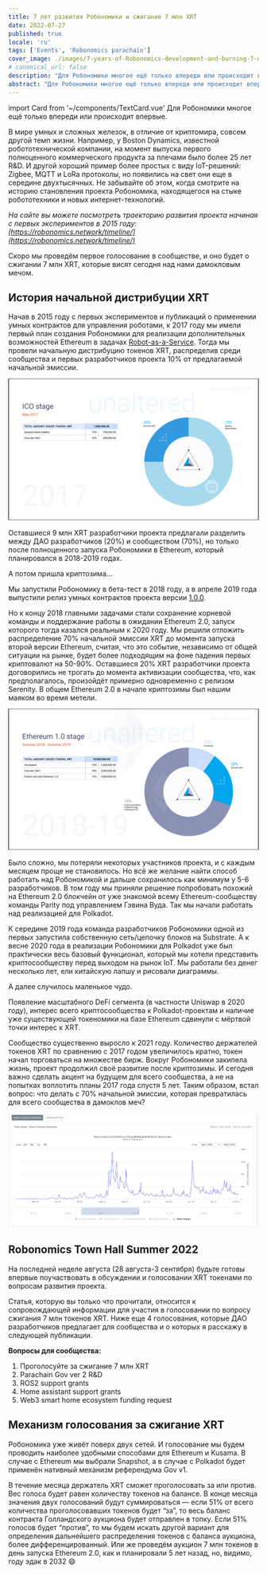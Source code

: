 ```yaml
---
title: 7 лет развития Робономики и сжигание 7 млн XRT
date: 2022-07-27
published: true
locale: 'ru'
tags: ['Events', 'Robonomics parachain']
cover_image: ./images/7-years-of-Robonomics-development-and-burning-7-million-XRT/7-years-of-Robonomics-development-and-burning-7-million-XRT.jpg
# canonical_url: false
description: "Для Робономики многое ещё только впереди или происходит впервые."
abstract: "Для Робономики многое ещё только впереди или происходит впервые."
---
```

import Card from '~/components/TextCard.vue'
Для Робономики многое ещё только впереди или происходит впервые. 

В мире умных и сложных железок, в отличие от криптомира, совсем другой темп жизни. Например, у Boston Dynamics, известной робототехнической компании, на момент выпуска первого полноценного коммерческого продукта за плечами было более 25 лет R&D. И другой хороший пример более простых с виду IoT-решений: Zigbee, MQTT и LoRa протоколы,  но  появились на свет они еще в середине двухтысячных. Не забывайте об этом, когда смотрите на историю становления проекта Робономика, находящегося на стыке робототехники и новых интернет-технологий.

*На сайте вы можете посмотреть траекторию развития проекта начиная с первых экспериментов в 2015 году: [https://robonomics.network/timeline/](https://robonomics.network/timeline/)*

Скоро мы проведём первое голосование в сообществе, и оно будет о сжигании 7 млн XRT, которые висят сегодня над нами дамокловым мечом. 

## История начальной дистрибуции XRT

Начав в 2015 году c первых экспериментов и публикаций о применении умных контрактов для управления роботами, к 2017 году мы имели первый план создания Робономики для реализации дополнительных возможностей Ethereum в задачах [Robot-as-a-Service](https://en.wikipedia.org/wiki/Robot_as_a_service). Тогда мы провели начальную дистрибуцию токенов XRT, распределив среди сообщества и первых разработчиков проекта 10% от предлагаемой начальной эмиссии. 

![ICO Stage](./images/7-years-of-Robonomics-development-and-burning-7-million-XRT/7-years-img-1.png)

Оставшиеся 9 млн XRT разработчики проекта предлагали разделить между ДАО разработчиков (20%) и сообществом (70%), но только после полноценного запуска Робономики в Ethereum, который планировался в 2018-2019 годах.

А потом пришла криптозима…

Мы запустили Робономику в бета-тест в 2018 году, а в апреле 2019 года выпустили релиз умных контрактов проекта версии [1.0.0](https://github.com/airalab/robonomics_contracts/releases/tag/v1.0).

Но к концу 2018 главными задачами стали сохранение корневой команды и поддержание работы в ожидании Ethereum 2.0, запуск которого тогда казался реальным к 2020 году. Мы решили отложить распределение 70% начальной эмиссии XRT до момента запуска второй версии Ethereum, считая, что это событие, независимо от общей ситуации на рынке, будет более подходящим на фоне падения первых криптовалют на 50-90%. Оставшиеся 20% XRT разработчики проекта договорились не трогать до момента активизации сообщества, что, как предполагалось, произойдёт примерно одновременно с релизом Serenity. В общем Ethereum 2.0 в начале криптозимы был нашим маяком во время метели.

![Ethereum 1.0 Stage](./images/7-years-of-Robonomics-development-and-burning-7-million-XRT/7-years-img-2.png)

Было сложно, мы потеряли некоторых участников проекта, и с каждым месяцем проще не становилось. Но всё же желание найти способ работать над Робономикой и дальше сохранилось как минимум у 5-6 разработчиков. В том году мы приняли решение попробовать похожий на Ethereum 2.0 блокчейн от уже знакомой всему Ethereum-сообществу команды Parity под управлением Гэвина Вуда. Так мы начали работать над реализацией для Polkadot. 

К середине 2019 года команда разработчиков Робономики одной из первых запустила собственную сеть/цепочку блоков на Substrate. А к весне 2020 года в реализации Робономики для Polkadot уже был практически весь базовый функционал, который мы хотели представить криптосообществу перед выходом на рынок IoT. Мы работали без денег несколько лет, ели китайскую лапшу и рисовали диаграммы.

А далее случилось маленькое чудо.

Появление масштабного DeFi сегмента (в частности Uniswap в 2020 году), интерес всего криптосообщества к Polkadot-проектам и наличие уже существующей токеномики на базе Ethereum сдвинули с мёртвой точки интерес к XRT. 

Сообщество существенно выросло к 2021 году. Количество держателей токенов XRT по сравнению с 2017 годом увеличилось кратно, токен начал торговаться на множестве бирж. Вокруг Робономики закипела жизнь, проект продолжил своё развитие после криптозимы. И сегодня важно сделать акцент на будущем для всего сообщества, а не на попытках воплотить планы 2017 года спустя 5 лет. Таким образом, встал вопрос: что делать с 70% начальной эмиссии, которая превратилась для всего сообщества в дамоклов меч?

![Token contract overview](./images/7-years-of-Robonomics-development-and-burning-7-million-XRT/7-years-img-3.png)

## Robonomics Town Hall Summer 2022

На последней неделе августа (28 августа-3 сентября) будьте готовы впервые поучаствовать в обсуждении и голосовании XRT токенами по вопросам развития проекта. 

Статья, которую вы только что прочитали, относится к сопровождающей информации для участия в голосовании по вопросу сжигания 7 млн токенов XRT. Ниже еще 4 голосования, которые ДАО разработчиков предлагает для сообщества и о которых я расскажу в следующей публикации.

**Вопросы для сообщества:**

1. Проголосуйте за сжигание 7 млн XRT
2. Parachain Gov ver 2 R&D
3. ROS2 support grants
4. Home assistant support grants
5. Web3 smart home ecosystem funding request

## Механизм голосования за сжигание XRT

Робономика уже живёт поверх двух сетей. И голосование мы будем проводить наиболее удобными способами для Ethereum и Kusama. В случае с Ethereum мы выбрали Snapshot, а в случае с Polkadot будет применён нативный механизм референдума Gov v1.

В течение месяца держатель XRT сможет проголосовать за или против. Вес голоса будет равен количеству токенов на балансе. В конце месяца значения двух голосований будут суммироваться — если 51% от всего количества проголосовавших токенов будет “за”, то весь баланс контракта Голландского аукциона будет отправлен в топку. Если 51% голосов будет “против”, то мы будем искать другой вариант для определения дальнейшего распределения токенов с баланса аукциона, более дифференцированный. Или же проведём аукцион 7 млн токенов в день запуска Ethereum 2.0, как и планировали 5 лет назад, но, видимо, году эдак в 2032 😄